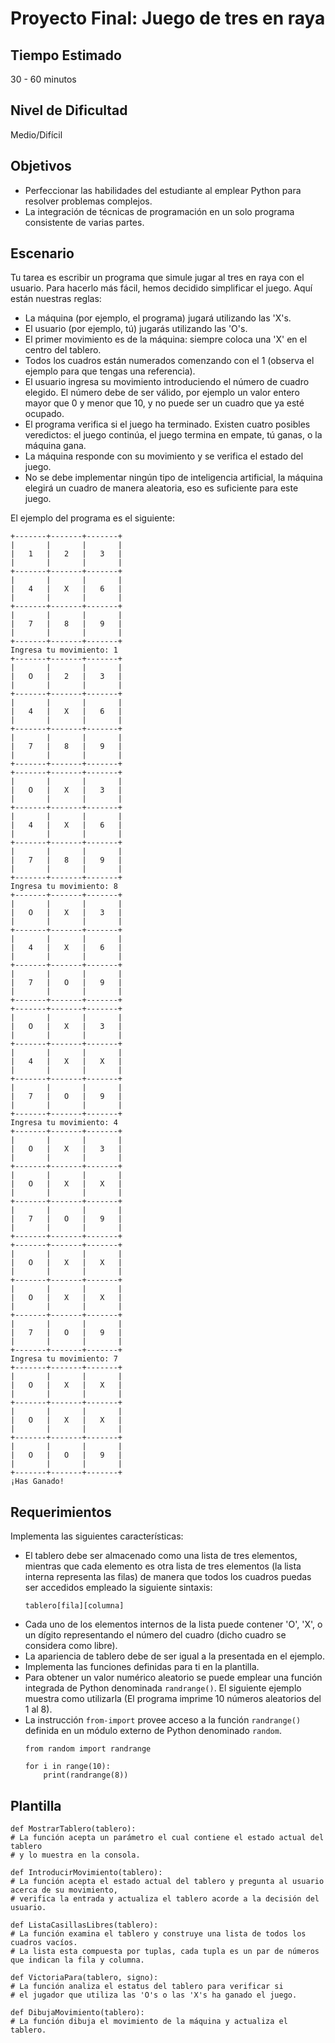# Proyecto Final: Juego de tres en raya

## Tiempo Estimado

30 - 60 minutos

## Nivel de Dificultad

Medio/Difícil

## Objetivos

* Perfeccionar las habilidades del estudiante al emplear Python para resolver problemas complejos.
* La integración de técnicas de programación en un solo programa consistente de varias partes.

## Escenario

Tu tarea es escribir un programa que simule jugar al tres en raya con el usuario. Para hacerlo más fácil, hemos decidido simplificar el juego. Aquí están nuestras reglas:

* La máquina (por ejemplo, el programa) jugará utilizando las 'X's.
* El usuario (por ejemplo, tú) jugarás utilizando las 'O's.
* El primer movimiento es de la máquina: siempre coloca una 'X' en el centro del tablero.
* Todos los cuadros están numerados comenzando con el 1 (observa el ejemplo para que tengas una referencia).
* El usuario ingresa su movimiento introduciendo el número de cuadro elegido. El número debe de ser válido, por ejemplo un valor entero mayor que 0 y menor que 10, y no puede ser un cuadro que ya esté ocupado.
* El programa verifica si el juego ha terminado. Existen cuatro posibles veredictos: el juego continúa, el juego termina en empate, tú ganas, o la máquina gana.
* La máquina responde con su movimiento y se verifica el estado del juego.
* No se debe implementar ningún tipo de inteligencia artificial, la máquina elegirá un cuadro de manera aleatoria, eso es suficiente para este juego.

El ejemplo del programa es el siguiente:
```
+-------+-------+-------+
|       |       |       |
|   1   |   2   |   3   |
|       |       |       |
+-------+-------+-------+
|       |       |       |
|   4   |   X   |   6   |
|       |       |       |
+-------+-------+-------+
|       |       |       |
|   7   |   8   |   9   |
|       |       |       |
+-------+-------+-------+
Ingresa tu movimiento: 1
+-------+-------+-------+
|       |       |       |
|   O   |   2   |   3   |
|       |       |       |
+-------+-------+-------+
|       |       |       |
|   4   |   X   |   6   |
|       |       |       |
+-------+-------+-------+
|       |       |       |
|   7   |   8   |   9   |
|       |       |       |
+-------+-------+-------+
+-------+-------+-------+
|       |       |       |
|   O   |   X   |   3   |
|       |       |       |
+-------+-------+-------+
|       |       |       |
|   4   |   X   |   6   |
|       |       |       |
+-------+-------+-------+
|       |       |       |
|   7   |   8   |   9   |
|       |       |       |
+-------+-------+-------+
Ingresa tu movimiento: 8
+-------+-------+-------+
|       |       |       |
|   O   |   X   |   3   |
|       |       |       |
+-------+-------+-------+
|       |       |       |
|   4   |   X   |   6   |
|       |       |       |
+-------+-------+-------+
|       |       |       |
|   7   |   O   |   9   |
|       |       |       |
+-------+-------+-------+
+-------+-------+-------+
|       |       |       |
|   O   |   X   |   3   |
|       |       |       |
+-------+-------+-------+
|       |       |       |
|   4   |   X   |   X   |
|       |       |       |
+-------+-------+-------+
|       |       |       |
|   7   |   O   |   9   |
|       |       |       |
+-------+-------+-------+
Ingresa tu movimiento: 4
+-------+-------+-------+
|       |       |       |
|   O   |   X   |   3   |
|       |       |       |
+-------+-------+-------+
|       |       |       |
|   O   |   X   |   X   |
|       |       |       |
+-------+-------+-------+
|       |       |       |
|   7   |   O   |   9   |
|       |       |       |
+-------+-------+-------+
+-------+-------+-------+
|       |       |       |
|   O   |   X   |   X   |
|       |       |       |
+-------+-------+-------+
|       |       |       |
|   O   |   X   |   X   |
|       |       |       |
+-------+-------+-------+
|       |       |       |
|   7   |   O   |   9   |
|       |       |       |
+-------+-------+-------+
Ingresa tu movimiento: 7
+-------+-------+-------+
|       |       |       |
|   O   |   X   |   X   |
|       |       |       |
+-------+-------+-------+
|       |       |       |
|   O   |   X   |   X   |
|       |       |       |
+-------+-------+-------+
|       |       |       |
|   O   |   O   |   9   |
|       |       |       |
+-------+-------+-------+
¡Has Ganado!
```

## Requerimientos

Implementa las siguientes características:

* El tablero debe ser almacenado como una lista de tres elementos, mientras que cada elemento es otra lista de tres elementos (la lista interna representa las filas) de manera que todos los cuadros puedas ser accedidos empleado la siguiente sintaxis:
    ```
    tablero[fila][columna]
    ```
* Cada uno de los elementos internos de la lista puede contener 'O', 'X', o un dígito representando el número del cuadro (dicho cuadro se considera como libre).
* La apariencia de tablero debe de ser igual a la presentada en el ejemplo.
* Implementa las funciones definidas para ti en la plantilla.
* Para obtener un valor numérico aleatorio se puede emplear una función integrada de Python denominada `randrange()`. El siguiente ejemplo muestra como utilizarla (El programa imprime 10 números aleatorios del 1 al 8).
* La instrucción `from-import` provee acceso a la función `randrange()` definida en un módulo externo de Python denominado `random`.
    ```
    from random import randrange

    for i in range(10):
        print(randrange(8))
    ```
## Plantilla

```
def MostrarTablero(tablero):
# La función acepta un parámetro el cual contiene el estado actual del tablero
# y lo muestra en la consola.

def IntroducirMovimiento(tablero):
# La función acepta el estado actual del tablero y pregunta al usuario acerca de su movimiento,
# verifica la entrada y actualiza el tablero acorde a la decisión del usuario.

def ListaCasillasLibres(tablero):
# La función examina el tablero y construye una lista de todos los cuadros vacíos.
# La lista esta compuesta por tuplas, cada tupla es un par de números que indican la fila y columna.

def VictoriaPara(tablero, signo):
# La función analiza el estatus del tablero para verificar si
# el jugador que utiliza las 'O's o las 'X's ha ganado el juego.

def DibujaMovimiento(tablero):
# La función dibuja el movimiento de la máquina y actualiza el tablero.
```